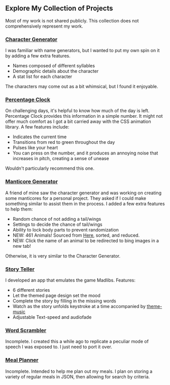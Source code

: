## Explore My Collection of Projects

Most of my work is not shared publicly. This collection does not comprehensively represent my work.

### [Character Generator](CharacterGenerator/CharacterGenerator.html)

I was familiar with name generators, but I wanted to put my own spin on it by adding a few extra features.

- Names composed of different syllables
- Demographic details about the character
- A stat list for each character

The characters may come out as a bit whimsical, but I found it enjoyable.

### [Percentage Clock](PercentageClock/PercentageClock.html)

On challenging days, it's helpful to know how much of the day is left. Percentage Clock provides this information in a simple number. It might not offer much comfort as I got a bit carried away with the CSS animation library. A few features include:

- Indicates the current time
- Transitions from red to green throughout the day
- Pulses like your heart
- You can press on the number, and it produces an annoying noise that increases in pitch, creating a sense of unease

Wouldn't particularly recommend this one.

### [Manticore Generator](ManticoreGenerator/ManticoreGenerator.html)

A friend of mine saw the character generator and was working on creating some manticores for a personal project. They asked if I could make something similar to assist them in the process. I added a few extra features to help them:

- Random chance of not adding a tail/wings
- Settings to decide the chance of tail/wings
- Ability to lock body parts to prevent randomization
- NEW: 461 Animals! Sourced from [Here](https://gist.github.com/atduskgreg/3cf8ef48cb0d29cf151bedad81553a54), sorted, and reduced.
- NEW: Click the name of an animal to be redirected to bing images in a new tab!

Otherwise, it is very similar to the Character Generator.

### [Story Teller](StoryTeller/StoryTeller.html)

I developed an app that emulates the game Madlibs. Features:

- 6 different stories
- Let the themed page design set the mood
- Complete the story by filling in the missing words
- Watch as the story unfolds keystroke at a time accompanied by [theme-music](StoryTeller/README.md)
- Adjustable Text-speed and audiofade

### [Word Scrambler](WordScrambler/WordScrambler.html)

Incomplete. I created this a while ago to replicate a peculiar mode of speech I was exposed to. I just need to port it over.

### [Meal Planner](MealPlanner/MealPlanner.html)

Incomplete. Intended to help me plan out my meals. I plan on storing a variety of regular meals in JSON, then allowing for search by criteria.